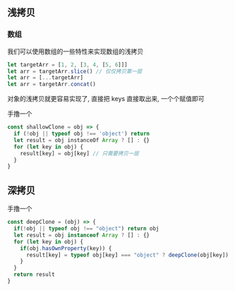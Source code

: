 ## 浅拷贝

### 数组

我们可以使用数组的一些特性来实现数组的浅拷贝

```js
let targetArr = [1, 2, [3, 4, [5, 6]]]
let arr = targetArr.slice() // 仅仅拷贝第一层
let arr = [...targetArr]
let arr = targetArr.concat()
```

对象的浅拷贝就更容易实现了, 直接把 keys 直接取出来, 一个个赋值即可

手撸一个

```js
const shallowClone = obj => {
  if (!obj || typeof obj !== 'object') return
  let result = obj instanceOf Array ? [] : {}
  for (let key in obj) {
    result[key] = obj[key] // 只需要拷贝一层
  }
}
```



## 深拷贝

手撸一个

```js
const deepClone = (obj) => {
  if(!obj || typeof obj !== "object") return obj
  let result = obj instanceof Array ? [] : {}
  for (let key in obj) {
    if(obj.hasOwnProperty(key)) {
      result[key] = typeof obj[key] === "object" ? deepClone(obj[key]) : obj[key]
    }
  }
  return result
}
```

